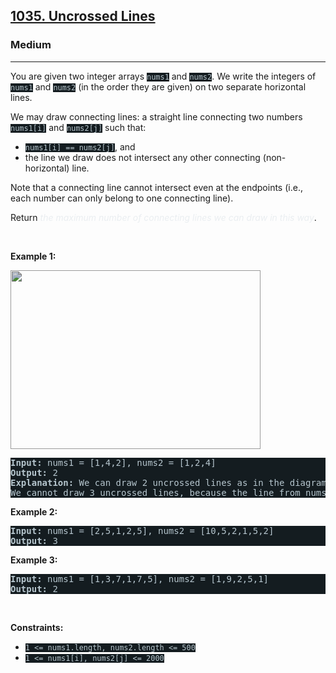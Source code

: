 <h2><a href="https://leetcode.com/problems/uncrossed-lines/">1035. Uncrossed Lines</a></h2><h3>Medium</h3><hr><div><p>You are given two integer arrays <code style="background-color: rgb(20, 28, 32) !important; color: rgb(183, 198, 205) !important;">nums1</code> and <code style="background-color: rgb(20, 28, 32) !important; color: rgb(183, 198, 205) !important;">nums2</code>. We write the integers of <code style="background-color: rgb(20, 28, 32) !important; color: rgb(183, 198, 205) !important;">nums1</code> and <code style="background-color: rgb(20, 28, 32) !important; color: rgb(183, 198, 205) !important;">nums2</code> (in the order they are given) on two separate horizontal lines.</p>

<p>We may draw connecting lines: a straight line connecting two numbers <code style="background-color: rgb(20, 28, 32) !important; color: rgb(183, 198, 205) !important;">nums1[i]</code> and <code style="background-color: rgb(20, 28, 32) !important; color: rgb(183, 198, 205) !important;">nums2[j]</code> such that:</p>

<ul>
	<li><code style="background-color: rgb(20, 28, 32) !important; color: rgb(183, 198, 205) !important;">nums1[i] == nums2[j]</code>, and</li>
	<li>the line we draw does not intersect any other connecting (non-horizontal) line.</li>
</ul>

<p>Note that a connecting line cannot intersect even at the endpoints (i.e., each number can only belong to one connecting line).</p>

<p>Return <em style="color: rgb(234, 238, 241) !important;">the maximum number of connecting lines we can draw in this way</em>.</p>

<p>&nbsp;</p>
<p><strong class="example">Example 1:</strong></p>
<img alt="" src="https://assets.leetcode.com/uploads/2019/04/26/142.png" style="width: 400px; height: 286px; filter: saturate(0.9) brightness(0.8);">
<pre style="background-color: rgb(20, 28, 32) !important; color: rgb(182, 198, 206) !important;"><strong>Input:</strong> nums1 = [1,4,2], nums2 = [1,2,4]
<strong>Output:</strong> 2
<strong>Explanation:</strong> We can draw 2 uncrossed lines as in the diagram.
We cannot draw 3 uncrossed lines, because the line from nums1[1] = 4 to nums2[2] = 4 will intersect the line from nums1[2]=2 to nums2[1]=2.
</pre>

<p><strong class="example">Example 2:</strong></p>

<pre style="background-color: rgb(20, 28, 32) !important; color: rgb(182, 198, 206) !important;"><strong>Input:</strong> nums1 = [2,5,1,2,5], nums2 = [10,5,2,1,5,2]
<strong>Output:</strong> 3
</pre>

<p><strong class="example">Example 3:</strong></p>

<pre style="background-color: rgb(20, 28, 32) !important; color: rgb(182, 198, 206) !important;"><strong>Input:</strong> nums1 = [1,3,7,1,7,5], nums2 = [1,9,2,5,1]
<strong>Output:</strong> 2
</pre>

<p>&nbsp;</p>
<p><strong>Constraints:</strong></p>

<ul>
	<li><code style="background-color: rgb(20, 28, 32) !important; color: rgb(183, 198, 205) !important;">1 &lt;= nums1.length, nums2.length &lt;= 500</code></li>
	<li><code style="background-color: rgb(20, 28, 32) !important; color: rgb(183, 198, 205) !important;">1 &lt;= nums1[i], nums2[j] &lt;= 2000</code></li>
</ul>
</div>